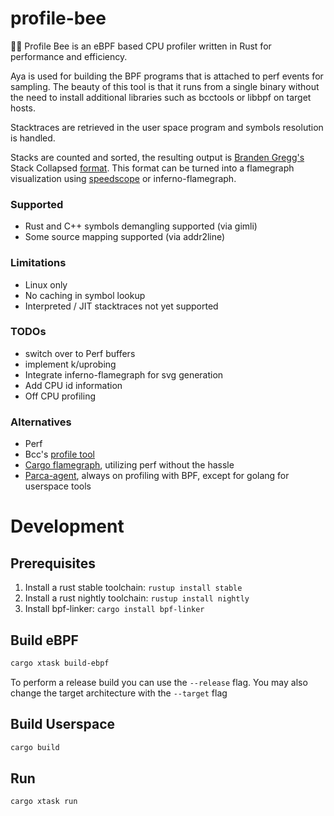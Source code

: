  # profile-bee

🐝🦀 Profile Bee is an eBPF based CPU profiler written in Rust for performance and efficiency.

Aya is used for building the BPF programs that is attached to perf events for sampling.
The beauty of this tool is that it runs from a single binary without the need to install
additional libraries such as bcctools or libbpf on target hosts.

Stacktraces are retrieved in the user space program and symbols resolution is handled.

Stacks are counted and sorted, the resulting output is [Branden Gregg's](https://www.brendangregg.com/FlameGraphs/cpuflamegraphs.html) Stack Collapsed [format](https://github.com/BrendanGregg/flamegraph#2-fold-stacks).
This format can be turned into a flamegraph visualization using [speedscope](https://www.speedscope.app/) or inferno-flamegraph.

### Supported
- Rust and C++ symbols demangling supported (via gimli)
- Some source mapping supported (via addr2line)

### Limitations
- Linux only
- No caching in symbol lookup
- Interpreted / JIT stacktraces not yet supported

### TODOs
- switch over to Perf buffers
- implement k/uprobing
- Integrate inferno-flamegraph for svg generation
- Add CPU id information
- Off CPU profiling

### Alternatives
- Perf
- Bcc's [profile tool](https://github.com/iovisor/bcc/blob/b57dbb397cb110433c743685a7d1eb1fb9c3b1f9/tools/profile.py)
- [Cargo flamegraph](https://github.com/flamegraph-rs/flamegraph), utilizing perf without the hassle
- [Parca-agent](https://github.com/parca-dev/parca-agent), always on profiling with BPF, except for golang for userspace tools

# Development

## Prerequisites

1. Install a rust stable toolchain: `rustup install stable`
1. Install a rust nightly toolchain: `rustup install nightly`
1. Install bpf-linker: `cargo install bpf-linker`

## Build eBPF

```bash
cargo xtask build-ebpf
```

To perform a release build you can use the `--release` flag.
You may also change the target architecture with the `--target` flag

## Build Userspace

```bash
cargo build
```

## Run

```bash
cargo xtask run
```
